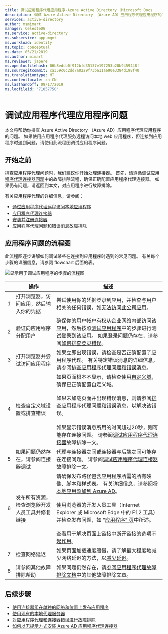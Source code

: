 ```yaml
---
title: 调试应用程序代理应用程序-Azure Active Directory |Microsoft Docs
description: 调试 Azure Active Directory （Azure AD）应用程序代理应用程序的问题。
services: active-directory
author: msmimart
manager: CelesteDG
ms.service: active-directory
ms.subservice: app-mgmt
ms.workload: identity
ms.topic: conceptual
ms.date: 05/21/2019
ms.author: mimart
ms.reviewer: japere
ms.openlocfilehash: 06b8edcb0f912bfd35137e197253b20b9459448f
ms.sourcegitcommit: ca359c0c2dd7a0229f73ba11a690e3384d198f40
ms.translationtype: MT
ms.contentlocale: zh-CN
ms.lasthandoff: 09/17/2019
ms.locfileid: "71057750"
---
```

# <a name="debug-application-proxy-application-issues"></a>调试应用程序代理应用程序问题 

本文将帮助你排查 Azure Active Directory （Azure AD）应用程序代理应用程序的问题。 如果使用应用程序代理服务远程访问本地 web 应用程序，但连接到应用程序时遇到问题，请使用此流程图调试应用程序问题。 

## <a name="before-you-begin"></a>开始之前

排查应用程序代理问题时，我们建议你开始处理连接器。 首先，请遵循[调试应用程序代理连接器问题](application-proxy-debug-connectors.md)中的故障排除流程，确保正确配置应用程序代理连接器。 如果仍有问题，请返回到本文，对应用程序进行故障排除。  

有关应用程序代理的详细信息，请参阅：

- [通过应用程序代理远程访问本地应用程序](application-proxy.md)
- [应用程序代理连接器](application-proxy-connectors.md)
- [安装并注册连接器](application-proxy-add-on-premises-application.md)
- [应用程序代理问题和错误消息故障排除](application-proxy-troubleshoot.md)

## <a name="flowchart-for-application-issues"></a>应用程序问题的流程图

此流程图逐步讲解如何调试某些在连接到应用程序时遇到的常见问题。 有关每个步骤的详细信息，请参阅 flowchart 后面的表。

![显示用于调试应用程序的步骤的流程图](media/application-proxy-debug-apps/application-proxy-apps-debugging-flowchart.png)

|  | 操作 | 描述 | 
|---------|---------|---------|
|1 | 打开浏览器，访问应用，然后输入你的凭据 | 尝试使用你的凭据登录到应用，并检查与用户相关的任何错误，如[无法访问此公司应用](application-proxy-sign-in-bad-gateway-timeout-error.md)。 |
|2 | 验证向应用程序分配用户 | 确保你的用户帐户有权从企业网络内部访问该应用，然后按照[测试应用程序](application-proxy-add-on-premises-application.md#test-the-application)中的步骤进行测试登录到该应用。 如果登录问题仍存在，请参阅[如何排查登录错误](../reports-monitoring/concept-provisioning-logs.md?context=azure/active-directory/manage-apps/context/manage-apps-context)。  |
|3 | 打开浏览器并尝试访问应用程序 | 如果立即出现错误，请检查是否正确配置了应用程序代理。 有关特定错误消息的详细信息，请参阅[排查应用程序代理问题和错误消息](application-proxy-troubleshoot.md)。  |
|4 | 检查自定义域设置或排查错误 | 如果页面根本不显示，请检查使用[自定义域](application-proxy-configure-custom-domain.md)，确保已正确配置自定义域。<br></br>如果未加载页面并出现错误消息，则请参阅[排查应用程序代理问题和错误消息](application-proxy-troubleshoot.md)，以解决该错误。 <br></br>如果显示错误消息所用的时间超过20秒，则可能存在连接问题。 请参阅[调试应用程序代理连接器](application-proxy-debug-connectors.md)故障排除一文。  |
|5 | 如果问题仍然存在，请参阅连接器调试 | 代理与连接器之间或连接器与后端之间可能存在连接问题。 请参阅[调试应用程序代理连接器](application-proxy-debug-connectors.md)故障排除一文。 |
|6 | 发布所有资源，检查浏览器开发人员工具并修复链接 | 请确保发布路径包含应用程序所需的所有映像、脚本和样式表。 有关详细信息，请参阅[将本地应用添加到 Azure AD](application-proxy-add-on-premises-application.md#add-an-on-premises-app-to-azure-ad)。 <br></br>使用浏览器的开发人员工具（Internet Explorer 或 Microsoft Edge 中的 F12 工具）并检查发布问题，如 "[应用程序" 页](application-proxy-page-appearance-broken-problem.md)中所述。 <br></br>查看用于解决页面上链接中断开链接的选项[不起作用](application-proxy-page-links-broken-problem.md)。 |
|7 | 检查网络延迟 | 如果页面加载速度缓慢，请了解最大程度地减少网络延迟的方法，以[减少延迟](application-proxy-network-topology.md#considerations-for-reducing-latency)。 | 
|8 | 请参阅其他故障排除帮助 | 如果问题仍然存在，请[参阅应用程序代理故障排除文档](application-proxy-page-appearance-broken-problem.md)中的其他故障排除文章。 |

## <a name="next-steps"></a>后续步骤


* [使用连接器组在单独的网络和位置上发布应用程序](application-proxy-connector-groups.md)
* [使用现有的本地代理服务器](application-proxy-configure-connectors-with-proxy-servers.md)
* [对应用程序代理和连接器错误进行故障排除](application-proxy-troubleshoot.md)
* [如何以无提示方式安装 Azure AD 应用程序代理连接器](application-proxy-register-connector-powershell.md)
